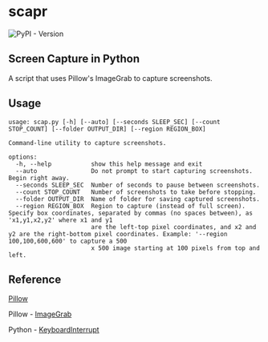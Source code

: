 # scapr

![PyPI - Version](https://img.shields.io/pypi/v/scapr)

## Screen Capture in Python

A script that uses Pillow's ImageGrab to capture screenshots.

## Usage

```shell
usage: scap.py [-h] [--auto] [--seconds SLEEP_SEC] [--count STOP_COUNT] [--folder OUTPUT_DIR] [--region REGION_BOX]

Command-line utility to capture screenshots.

options:
  -h, --help           show this help message and exit
  --auto               Do not prompt to start capturing screenshots. Begin right away.
  --seconds SLEEP_SEC  Number of seconds to pause between screenshots.
  --count STOP_COUNT   Number of screenshots to take before stopping.
  --folder OUTPUT_DIR  Name of folder for saving captured screenshots.
  --region REGION_BOX  Region to capture (instead of full screen). Specify box coordinates, separated by commas (no spaces between), as 'x1,y1,x2,y2' where x1 and y1
                       are the left-top pixel coordinates, and x2 and y2 are the right-bottom pixel coordinates. Example: '--region 100,100,600,600' to capture a 500
                       x 500 image starting at 100 pixels from top and left.
```

## Reference

[Pillow](https://pypi.org/project/Pillow/)

Pillow - [ImageGrab](https://pillow.readthedocs.io/en/stable/reference/ImageGrab.html)

Python - [KeyboardInterrupt](https://docs.python.org/3/library/exceptions.html#KeyboardInterrupt)

